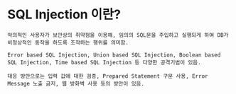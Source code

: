# SQL Injection 이란?
    악의적인 사용자가 보안상의 취약점을 이용해, 임의의 SQL문을 주입하고 실행되게 하여 DB가 비정상적인 동작을 하도록 조작하는 행위를 의미함.
    
    Error based SQL Injection, Union based SQL Injection, Boolean based SQL Injection, Time based SQL Injection 등 다양한 공격기법이 있음.
    
    대응 방안으로는 입력 값에 대한 검증, Prepared Statement 구문 사용, Error Message 노출 금지, 웹 방화벽 사용 등의 방안이 있음.
